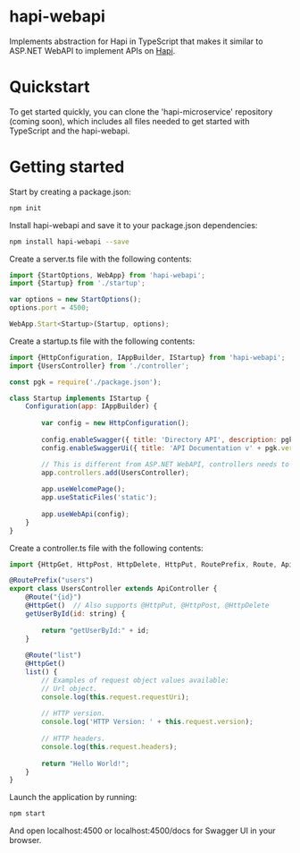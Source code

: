 # hapi-webapi
Implements abstraction for Hapi in TypeScript that makes it similar to ASP.NET WebAPI to implement APIs on [Hapi](http://hapijs.com/).

# Quickstart

To get started quickly, you can clone the 'hapi-microservice' repository (coming soon), which includes all files needed to get started with TypeScript and the hapi-webapi.

# Getting started

Start by creating a package.json:

```sh
npm init
```

Install hapi-webapi and save it to your package.json dependencies:

```sh
npm install hapi-webapi --save
```

Create a server.ts file with the following contents:

```js
import {StartOptions, WebApp} from 'hapi-webapi';
import {Startup} from './startup';

var options = new StartOptions();
options.port = 4500;

WebApp.Start<Startup>(Startup, options);
```

Create a startup.ts file with the following contents:

```js
import {HttpConfiguration, IAppBuilder, IStartup} from 'hapi-webapi';
import {UsersController} from './controller';

const pgk = require('./package.json');

class Startup implements IStartup {
    Configuration(app: IAppBuilder) {
        
        var config = new HttpConfiguration();
        
        config.enableSwagger({ title: 'Directory API', description: pgk.description, version: pgk.version });
        config.enableSwaggerUi({ title: 'API Documentation v' + pgk.version, path: '/docs'  });

        // This is different from ASP.NET WebAPI, controllers needs to manually be registered.
        app.controllers.add(UsersController);
        
        app.useWelcomePage();
        app.useStaticFiles('static');
        
        app.useWebApi(config);
    }
}
```

Create a controller.ts file with the following contents:

```js
import {HttpGet, HttpPost, HttpDelete, HttpPut, RoutePrefix, Route, ApiController} from '../hapi-webapi';

@RoutePrefix("users")
export class UsersController extends ApiController {
    @Route("{id}")
    @HttpGet()  // Also supports @HttpPut, @HttpPost, @HttpDelete
    getUserById(id: string) {
        
        return "getUserById:" + id;
    }
    
    @Route("list")
    @HttpGet()
    list() {
        // Examples of request object values available:
        // Url object.
        console.log(this.request.requestUri);
        
        // HTTP version.
        console.log('HTTP Version: ' + this.request.version);
        
        // HTTP headers.
        console.log(this.request.headers);
        
        return "Hello World!";
    }
}

```


Launch the application by running:

```sh
npm start
```

And open localhost:4500 or localhost:4500/docs for Swagger UI in your browser.


